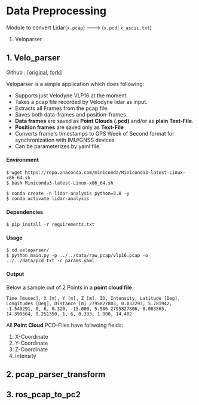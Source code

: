 # Data Preprocessing

Module to convert Lidar(`x.pcap`) ---> (`x.pcd`| `x_ascii.txt`)

1. Veloparser

## 1. Velo_parser

Github : [[original](https://github.com/ArashJavan/veloparser), [fork](https://github.com/Mnpr/veloparser)]

Veloparser is a simple application which does following:

- Supports just Velodyne VLP16 at the moment.
- Takes a pcap file recorded by Velodyne lidar as input.
- Extracts all Frames from the pcap file.
- Saves both data-frames and position-frames.
- __Data frames__ are saved as __Point Clouds (.pcd)__ and/or as __plain Text-File__. 
- __Position frames__ are saved only as __Text-File__
- Converts frame's timestamps to GPS Week of Second format for synchronization with IMU/GNSS devices
- Can be parameterizes by yaml file.


#### Environment

```
$ wget https://repo.anaconda.com/miniconda/Miniconda3-latest-Linux-x86_64.sh
$ bash Miniconda3-latest-Linux-x86_64.sh
```
```
$ conda create -n lidar-analysis python=3.8 -y
$ conda activate lidar-analysis
```


#### Dependencies

```
$ pip install -r requirements.txt
```


#### Usage

```
$ cd veloparser/
$ python main.py -p ../../data/raw_pcap/vlp16.pcap -o ../../data/pcd_txt -c params.yaml
```


#### Output

Below a sample out of 2 Points in a __point cloud file__

``
Time [musec], X [m], Y [m], Z [m], ID, Intensity, Latitude [Deg], Longitudes [Deg], Distance [m]
2795827803, 0.032293, 5.781942, -1.549291, 0, 6, 0.320, -15.000, 5.986
2795827806, 0.083565, 14.399564, 0.251350, 1, 6, 0.333, 1.000, 14.402
``

All __Point Cloud__ PCD-Files have follwoing fields:

1) X-Coordinate
2) Y-Coordinate
3) Z-Coordinate
4) Intensity


## 2. pcap_parser_transform

## 3. ros_pcap_to_pc2